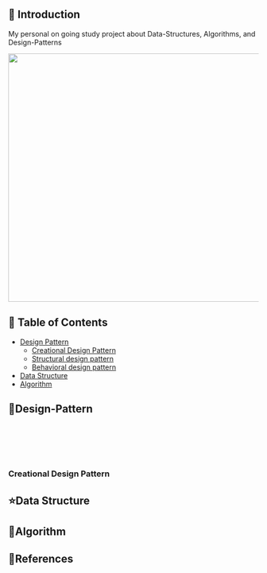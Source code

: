 


## 🚀 Introduction

My personal on going study project about Data-Structures, Algorithms, and Design-Patterns 

<p align="center">
  <img src = "https://png.pngtree.com/png-vector/20221021/ourlarge/pngtree-tiny-cute-children-learning-coding-png-image_6334852.png" width=700 height=500>
</p>

## 🚩 Table of Contents

- [Design Pattern](#design-pattern)
  - [Creational Design Pattern](#creational-design-pattern)
  - [Structural design pattern](#structural-design-pattern)
  - [Behavioral design pattern](#behavioral-design-pattern)
- [Data Structure](#data-structure)
- [Algorithm](#algorithm)


## 🏁Design-Pattern
<br/>
<br/>
<br/>
<br/>

### Creational Design Pattern


## ⭐Data Structure

## 🤖Algorithm


## 📜References

